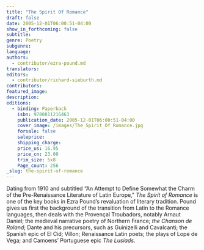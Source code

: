 ```yaml
---
title: "The Spirit Of Romance"
draft: false
date: 2005-12-01T06:00:51-04:00
show_in_forthcoming: false
subtitle:
genre: Poetry
subgenre:
language:
authors:
  - contributor/ezra-pound.md
translators:
editors:
  - contributor/richard-sieburth.md
contributors:
featured_image:
description:
editions:
  - binding: Paperback
    isbn: 9780811216463
    publication_date: 2005-12-01T06:00:51-04:00
    cover_image: /images/The_Spirit_Of_Romance.jpg
    forsale: false
    saleprice:
    shipping_charge:
    price_us: 16.95
    price_cn: 23.00
    trim_size: 5x8
    Page_count: 256
_slug: the-spirit-of-romance
---
```


Dating from 1910 and subtitled “An Attempt to Define Somewhat the Charm of the Pre-Renaissance Literature of Latin Europe," _The Spirit of Romance_ is one of the key books in Ezra Pound’s revaluation of literary tradition. Pound gives us first the background of the transition from Latin to the Romance languages, then deals with the Provençal Troubadors, notably Arnaut Daniel; the medieval narrative poetry of Northern France; _the Chanson de Roland_; Dante and his precursors, such as Guinizelli and Cavalcanti; the Spanish epic of El Cid; Villon; Renaissance Latin poets; the plays of Lope de Vega; and Camoens’ Portuguese epic _The Lusiads_.

